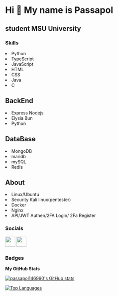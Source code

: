 Hi 👋 My name is Passapol
=========================

student MSU University
------------------------------

### Skills
<div>
  <li>Python</li>
  <li>TypeScript</li>
  <li>JavaScript</li>
  <li>HTML</li>
  <li>CSS</li>
  <li>Java</li>
  <li>C</li>
</div>

## BackEnd
<div>
  <li>Express Nodejs</li>
  <li>Elysia Bun</li>
  <li>Python</li>
</div>

## DataBase
<div>
  <li>MongoDB</li>
  <li>maridb</li>
  <li>mySQL</li>
  <li>Redis</li>
</div>

## About
<div>
  <li>Linux/Ubuntu</li>
  <li>Security Kali linux(pentester)</li>
  <li>Docker</li>
  <li>Nginx</li>
  <li>API/JWT Authen/2FA Login/ 2Fa Register</li>
</div>

### Socials

<p align="left"> <a href="https://www.facebook.com/timganez/" target="_blank" rel="noreferrer"><img src="https://raw.githubusercontent.com/danielcranney/readme-generator/main/public/icons/socials/facebook.svg" width="32" height="32" /></a> <a href="https://www.github.com/passapol146990" target="_blank" rel="noreferrer"><img src="https://raw.githubusercontent.com/danielcranney/readme-generator/main/public/icons/socials/github.svg" width="32" height="32" /></a></p>

### Badges

<b>My GitHub Stats</b>

<a href="http://www.github.com/passapol146990"><img src="https://github-readme-stats.vercel.app/api?username=passapol146990&show_icons=true&hide=&count_private=true&title_color=0891b2&text_color=ffffff&icon_color=0891b2&bg_color=1c1917&hide_border=true&show_icons=true" alt="passapol146990's GitHub stats" /></a>

<a href="https://github.com/passapol146990" align="left"><img src="https://github-readme-stats.vercel.app/api/top-langs/?username=passapol146990&langs_count=10&title_color=0891b2&text_color=ffffff&icon_color=0891b2&bg_color=1c1917&hide_border=true&locale=en&custom_title=Top%20%Languages" alt="Top Languages" /></a>
